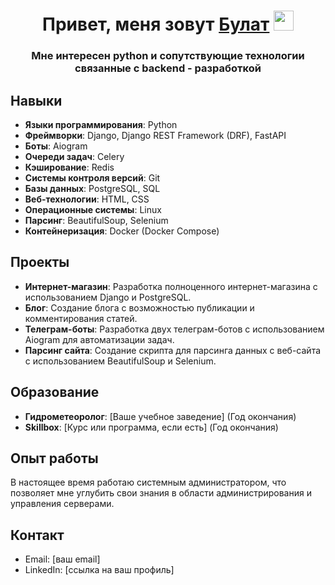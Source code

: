 <h1 align="center">Привет, меня зовут <a href="https://daniilshat.ru/" target="_blank">Булат</a> 
<img src="https://github.com/blackcater/blackcater/raw/main/images/Hi.gif" height="32"/></h1>
<h3 align="center">Мне интересен python и сопутствующие технологии связанные с backend - разработкой</h3>

## Навыки
- **Языки программирования**: Python
- **Фреймворки**: Django, Django REST Framework (DRF), FastAPI
- **Боты**: Aiogram
- **Очереди задач**: Celery
- **Кэширование**: Redis
- **Системы контроля версий**: Git
- **Базы данных**: PostgreSQL, SQL
- **Веб-технологии**: HTML, CSS
- **Операционные системы**: Linux
- **Парсинг**: BeautifulSoup, Selenium
- **Контейнеризация**: Docker (Docker Compose)

## Проекты
- **Интернет-магазин**: Разработка полноценного интернет-магазина с использованием Django и PostgreSQL.
- **Блог**: Создание блога с возможностью публикации и комментирования статей.
- **Телеграм-боты**: Разработка двух телеграм-ботов с использованием Aiogram для автоматизации задач.
- **Парсинг сайта**: Создание скрипта для парсинга данных с веб-сайта с использованием BeautifulSoup и Selenium.

## Образование
- **Гидрометеоролог**: [Ваше учебное заведение] (Год окончания)
- **Skillbox**: [Курс или программа, если есть] (Год окончания)

## Опыт работы
В настоящее время работаю системным администратором, что позволяет мне углубить свои знания в области администрирования и управления серверами.

## Контакт
- Email: [ваш email]
- LinkedIn: [ссылка на ваш профиль]
